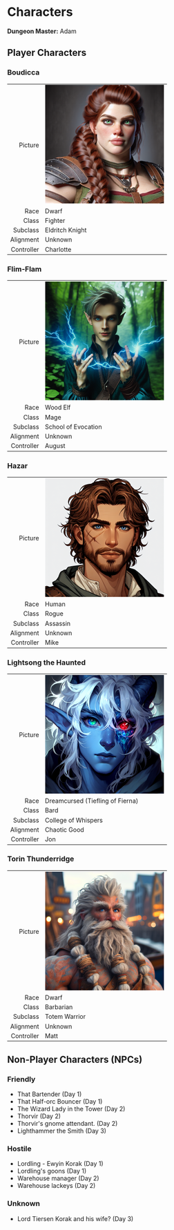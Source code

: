 # Characters

<!-- HTML goes here -->
<style>
  table {margin-left: 0 !important;}
</style>

<!-- end HTML -->

**Dungeon Master:** Adam

## Player Characters
### Boudicca

| | |
|-------------:|:--------------------|
| Picture      | <img src="./images/boudicca.png" alt="FlimFlam" width="275"/> |
| Race         | Dwarf               |
| Class        | Fighter             |
| Subclass     | Eldritch Knight     |
| Alignment    | Unknown             |
| Controller   | Charlotte           |

### Flim-Flam

| | |
|-------------:|:--------------------|
| Picture      | <img src="./images/flimflam.png" alt="FlimFlam" width="275"/> |
| Race         | Wood Elf             |
| Class        | Mage                 |
| Subclass     | School of Evocation  |
| Alignment    | Unknown              |
| Controller   | August               |

### Hazar

| | |
|-------------:|:--------------------|
| Picture      | <img src="./images/hazar.png" alt="Hazar" width="275"/> |
| Race         | Human                |
| Class        | Rogue                |
| Subclass     | Assassin             |
| Alignment    | Unknown              |
| Controller   | Mike                 |

### Lightsong the Haunted

| | |
|-------------:|:--------------------|
| Picture      | <img src="./images/lightsong.png" alt="Lightsong the Haunted" width="275"/> |
| Race         | Dreamcursed (Tiefling of Fierna)  |
| Class        | Bard                |
| Subclass     | College of Whispers |
| Alignment    | Chaotic Good        |
| Controller   | Jon                 |

### Torin Thunderridge

| | |
|-------------:|:--------------------|
| Picture      | <img src="./images/torin.png" alt="Lightsong the Haunted" width="275"/> |
| Race         | Dwarf               |
| Class        | Barbarian           |
| Subclass     | Totem Warrior       |
| Alignment    | Unknown             |
| Controller   | Matt                |



## Non-Player Characters (NPCs)

### Friendly
- That Bartender (Day 1)
- That Half-orc Bouncer (Day 1)
- The Wizard Lady in the Tower (Day 2)
- Thorvir (Day 2)
- Thorvir's gnome attendant. (Day 2)
- Lighthammer the Smith (Day 3)

### Hostile
- Lordling - Ewyin Korak (Day 1)
- Lordling's goons (Day 1)
- Warehouse manager (Day 2)
- Warehouse lackeys (Day 2)

### Unknown
- Lord Tiersen Korak and his wife? (Day 3)
